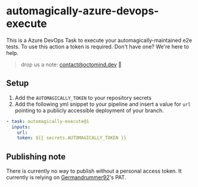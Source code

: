 # automagically-azure-devops-execute

This is a Azure DevOps Task to execute your automagically-maintained e2e tests.
To use this action a token is required. Don't have one? We're here to help.

> drop us a note: contact@octomind.dev 🐙

## Setup

1. Add the `AUTOMAGICALLY_TOKEN` to your repository secrets
2. Add the following yml snippet to your pipeline and insert a value for `url` pointing to a publicly accessible deployment of your branch.
```yml
- task: automagically-execute@1
  inputs:
    url: 
    token: ${{ secrets.AUTOMAGICALLY_TOKEN }}
```

## Publishing note

There is currently no way to publish without a personal access token. It currently is relying on [Germandrummer92](https://github.com/Germandrummer92)'s PAT.
